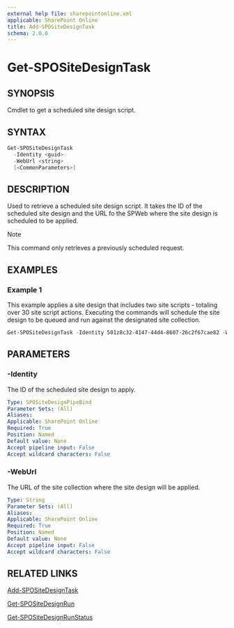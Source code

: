 ```yaml
---
external help file: sharepointonline.xml
applicable: SharePoint Online
title: Add-SPOSiteDesignTask
schema: 2.0.0
---
```


# Get-SPOSiteDesignTask

## SYNOPSIS

Cmdlet to get a scheduled site design script.

## SYNTAX

```powershell
Get-SPOSiteDesignTask
  -Identity <guid>
  -WebUrl <string>
  [<CommonParameters>]
```

## DESCRIPTION

Used to retrieve a scheduled site design script. It takes the ID of the scheduled site design and the URL fo the SPWeb where the site design is scheduled to be applied. 


> [!NOTE]
> This command only retrieves a previously scheduled request.

## EXAMPLES

### Example 1

This example applies a site design that includes two site scripts - totaling over 30 site script actions. Executing the commands will schedule the site design to be queued and run against the designated site collection.

```powershell
Get-SPOSiteDesignTask -Identity 501z8c32-4147-44d4-8607-26c2f67cae82 -WebUrl "https://contoso.sharepoint.com/sites/projectawesome”
```

## PARAMETERS

### -Identity
The ID of the scheduled site design to apply.

```yaml
Type: SPOSiteDesignPipeBind
Parameter Sets: (All)
Aliases: 
Applicable: SharePoint Online
Required: True 
Position: Named
Default value: None
Accept pipeline input: False
Accept wildcard characters: False  
```

### -WebUrl
The URL of the site collection where the site design will be applied.

```yaml
Type: String
Parameter Sets: (All)
Aliases: 
Applicable: SharePoint Online
Required: True 
Position: Named
Default value: None
Accept pipeline input: False
Accept wildcard characters: False  
```
## RELATED LINKS

[Add-SPOSiteDesignTask](Get-SPOSiteDesignTask.md)

[Get-SPOSiteDesignRun](Get-SPOSiteDesignRun.md)

[Get-SPOSiteDesignRunStatus](Get-SPOSiteDesignRunStatus.md)
